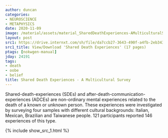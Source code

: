 ```yaml
---
author: duncan
categories:
- NEUROSCIENCE
- METAPHYSICS
date: 2020-11-09
image: /material/assets/material_SharedDeathExperiences-AMulticulturalSurvey.png
layout: post
src1: https://drive.internxt.com/sh/file/da7ccb27-3643-490f-a4fb-2eb34356d181/a3b42e908e676644e8d73015ba20f98d15b5f7c1c65d6556bdf403e052663752
src1_title: View/Download 'Shared Death Experiences' (17 pages)
ptags: [nokwgen-manual]
jday: 24191
tags:
- death
- oobe
- belief
title: Shared Death Experiences - A Multicultural Survey
---
```


Shared-death-experiences (SDEs) and after-death-communication-experiences (ADCEs) are non-ordinary mental experiences related to the death of a known or unknown person. These experiences were investigated by surveying four samples with different cultural backgrounds: Italian, Mexican, Brazilian and Taiwanese people. 121 participants reported 146 experiences of this type.

<!--more-->

{% include show_src_1.html %}
